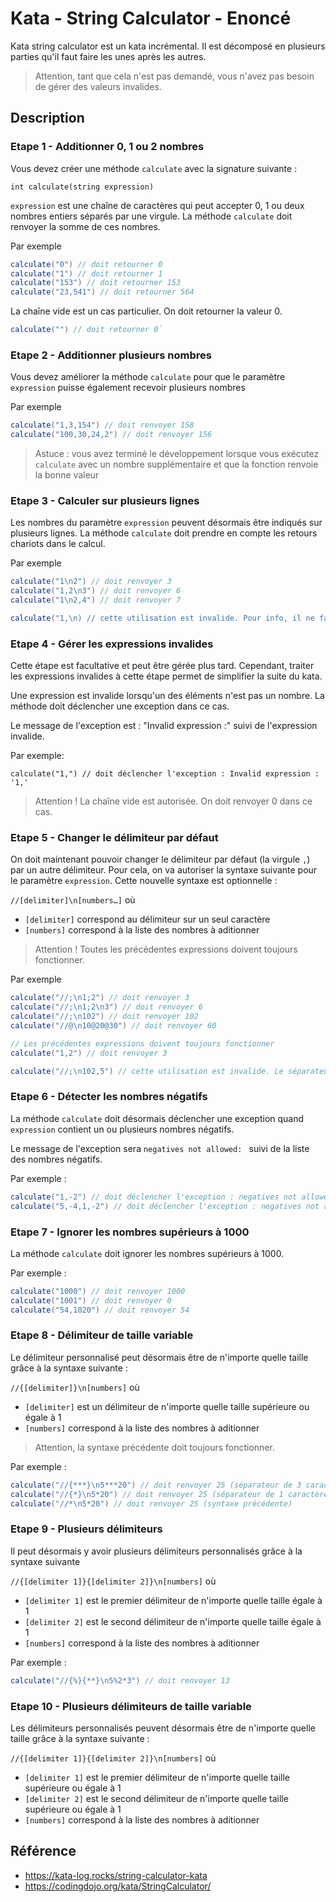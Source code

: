 # Kata - String Calculator - Enoncé

Kata string calculator est un kata incrémental. Il est décomposé en plusieurs parties qu'il faut faire les unes après les autres.

> Attention, tant que cela n'est pas demandé, vous n'avez pas besoin de gérer des valeurs invalides.

## Description

### Etape 1 - Additionner 0, 1 ou 2 nombres

Vous devez créer une méthode  `calculate` avec la signature suivante :

`int calculate(string expression)`

`expression` est une chaîne de caractères qui peut accepter 0, 1 ou deux nombres entiers séparés par une virgule. La méthode `calculate` doit renvoyer la somme de ces nombres.

Par exemple
```java
calculate("0") // doit retourner 0
calculate("1") // doit retourner 1
calculate("153") // doit retourner 153
calculate("23,541") // doit retourner 564
```

La chaîne vide est un cas particulier. On doit retourner la valeur 0.
```java
calculate("") // doit retourner 0`
```


### Etape 2 - Additionner plusieurs nombres

Vous devez améliorer la méthode `calculate` pour que le paramètre `expression` puisse également recevoir plusieurs nombres

Par exemple
```java
calculate("1,3,154") // doit renvoyer 158
calculate("100,30,24,2") // doit renvoyer 156
```

> Astuce : vous avez terminé le développement lorsque vous exécutez `calculate` avec un nombre supplémentaire et que la fonction renvoie la bonne valeur


### Etape 3 - Calculer sur plusieurs lignes

Les nombres du paramètre `expression` peuvent désormais être indiqués sur plusieurs lignes. La méthode `calculate` doit prendre en compte les retours chariots dans le calcul.

Par exemple
```java
calculate("1\n2") // doit renvoyer 3
calculate("1,2\n3") // doit renvoyer 6
calculate("1\n2,4") // doit renvoyer 7

calculate("1,\n) // cette utilisation est invalide. Pour info, il ne faut pas gérer le fait que l'expression est invalide.
```


### Etape 4 - Gérer les expressions invalides

Cette étape est facultative et peut être gérée plus tard. Cependant, traiter les expressions invalides à cette étape permet de simplifier la suite du kata.

Une expression est invalide lorsqu'un des éléments n'est pas un nombre. La méthode doit déclencher une exception dans ce cas.

Le message de l'exception est : "Invalid expression :" suivi de l'expression invalide.

Par exemple:
``` 
calculate("1,") // doit déclencher l'exception : Invalid expression : '1,'
```

> Attention ! La chaîne vide est autorisée. On doit renvoyer 0 dans ce cas.


### Etape 5 - Changer le délimiteur par défaut

On doit maintenant pouvoir changer le délimiteur par défaut (la virgule `,`)  par un autre délimiteur. Pour cela, on va autoriser la syntaxe suivante pour le paramètre `expression`. Cette nouvelle syntaxe est optionnelle : 

`//[delimiter]\n[numbers…]` où 
* `[delimiter]` correspond au délimiteur sur un seul caractère
* `[numbers]` correspond à la liste des nombres à aditionner

> Attention ! Toutes les précédentes expressions doivent toujours fonctionner.


Par exemple
```java
calculate("//;\n1;2") // doit renvoyer 3
calculate("//;\n1;2\n3") // doit renvoyer 6
calculate("//;\n102") // doit renvoyer 102
calculate("//@\n10@20@30") // doit renvoyer 60

// Les précédentes expressions doivent toujours fonctionner
calculate("1,2") // doit renvoyer 3

calculate("//;\n102,5") // cette utilisation est invalide. Le séparateur par défaut est ; et non plus ,
```


### Etape 6 - Détecter les nombres négatifs

La méthode `calculate` doit désormais déclencher une exception quand `expression` contient un ou plusieurs nombres négatifs.

Le message de l'exception sera `negatives not allowed: ` suivi de la liste des nombres négatifs.

Par exemple : 
```java
calculate("1,-2") // doit déclencher l'exception : negatives not allowed: -2
calculate("5,-4,1,-2") // doit déclencher l'exception : negatives not allowed: -4, -2
```


### Etape 7 - Ignorer les nombres supérieurs à 1000

La méthode `calculate` doit ignorer les nombres supérieurs à 1000.

Par exemple : 
```java
calculate("1000") // doit renvoyer 1000
calculate("1001") // doit renvoyer 0
calculate("54,1020") // doit renvoyer 54
```


### Etape 8 - Délimiteur de taille variable

Le délimiteur personnalisé peut désormais être de n'importe quelle taille grâce à la syntaxe suivante : 

`//{[delimiter]}\n[numbers]` où
* `[delimiter]` est un délimiteur de n'importe quelle taille supérieure ou égale à 1
* `[numbers]` correspond à la liste des nombres à aditionner

> Attention, la syntaxe précédente doit toujours fonctionner.

Par exemple : 
```java
calculate("//{***}\n5***20") // doit renvoyer 25 (séparateur de 3 caractères)
calculate("//{*}\n5*20") // doit renvoyer 25 (séparateur de 1 caractère)
calculate("//*\n5*20") // doit renvoyer 25 (syntaxe précédente)
```

### Etape 9 - Plusieurs délimiteurs

Il peut désormais y avoir plusieurs délimiteurs personnalisés grâce à la syntaxe suivante

`//{[delimiter 1]}{[delimiter 2]}\n[numbers]` où
* `[delimiter 1]` est le premier délimiteur de n'importe quelle taille égale à 1
* `[delimiter 2]` est le second délimiteur de n'importe quelle taille égale à 1
* `[numbers]` correspond à la liste des nombres à aditionner

Par exemple : 
```java
calculate("//{%}{**}\n5%2*3") // doit renvoyer 13
```

### Etape 10 - Plusieurs délimiteurs de taille variable

Les délimiteurs personnalisés peuvent désormais être de n'importe quelle taille grâce à la syntaxe suivante : 

`//{[delimiter 1]}{[delimiter 2]}\n[numbers]` où
* `[delimiter 1]` est le premier délimiteur de n'importe quelle taille supérieure ou égale à 1
* `[delimiter 2]` est le second délimiteur de n'importe quelle taille supérieure ou égale à 1
* `[numbers]` correspond à la liste des nombres à aditionner


## Référence
- https://kata-log.rocks/string-calculator-kata
- https://codingdojo.org/kata/StringCalculator/
